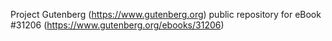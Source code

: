 Project Gutenberg (https://www.gutenberg.org) public repository for eBook #31206 (https://www.gutenberg.org/ebooks/31206)

